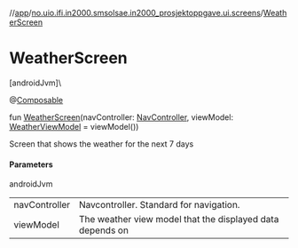 //[app](../../index.md)/[no.uio.ifi.in2000.smsolsae.in2000_prosjektoppgave.ui.screens](index.md)/[WeatherScreen](-weather-screen.md)

# WeatherScreen

[androidJvm]\

@[Composable](https://developer.android.com/reference/kotlin/androidx/compose/runtime/Composable.html)

fun [WeatherScreen](-weather-screen.md)(navController: [NavController](https://developer.android.com/reference/kotlin/androidx/navigation/NavController.html), viewModel: [WeatherViewModel](../no.uio.ifi.in2000.smsolsae.in2000_prosjektoppgave.viewModel/-weather-view-model/index.md) = viewModel())

Screen that shows the weather for the next 7 days

#### Parameters

androidJvm

| | |
|---|---|
| navController | Navcontroller. Standard for navigation. |
| viewModel | The weather view model that the displayed data depends on |
